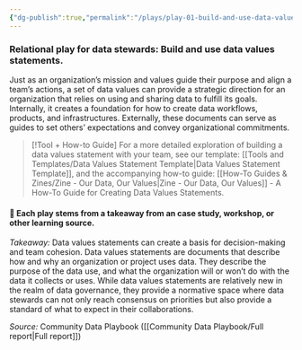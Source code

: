 ```yaml
---
{"dg-publish":true,"permalink":"/plays/play-01-build-and-use-data-values-statements/","tags":["dataproducts","#documentation","usability","transparency","trust","collaboration"]}
---
```


### Relational play for data stewards: Build and use data values statements.
Just as an organization’s mission and values guide their purpose and align a team’s actions, a set of data values can provide a strategic direction for an organization that relies on using and sharing data to fulfill its goals. Internally, it creates a foundation for how to create data workflows, products, and infrastructures. Externally, these documents can serve as guides to set others’ expectations and convey organizational commitments.

> [!Tool + How-to Guide]
> For a more detailed exploration of building a data values statement with your team, see our template: [[Tools and Templates/Data Values Statement Template\|Data Values Statement Template]], and the accompanying how-to guide: [[How-To Guides & Zines/Zine - Our Data, Our Values\|Zine - Our Data, Our Values]] - A How-To Guide for Creating Data Values Statements.

#### 🌱 Each play stems from a takeaway from an case study, workshop, or other learning source.

*Takeaway:* Data values statements can create a basis for decision-making and team cohesion.
Data values statements are documents that describe how and why an organization or project uses data. They describe the purpose of the data use, and what the organization will or won’t do with the data it collects or uses. While data values statements are relatively new in the realm of data governance, they provide a normative space where data stewards can not only reach consensus on priorities but also provide a standard of what to expect in their collaborations.

*Source:* Community Data Playbook ([[Community Data Playbook/Full report\|Full report]])
